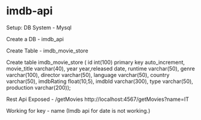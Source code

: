 # imdb-api


Setup:
DB System - Mysql

Create a DB - imdb_api

Create Table - imdb_movie_store

Create table imdb_movie_store ( id int(100) primary key auto_increment, movie_title varchar(40), year year,released date, 
runtime varchar(50), genre varchar(100), director varchar(50), language varchar(50), country varchar(50), 
imdbRating float(10,5), imdbId varchar(300), type varchar(50), production varchar(200));

Rest Api Exposed - /getMovies
http://localhost:4567/getMovies?name=IT

Working for key - name
(Imdb api for date is not working.)

